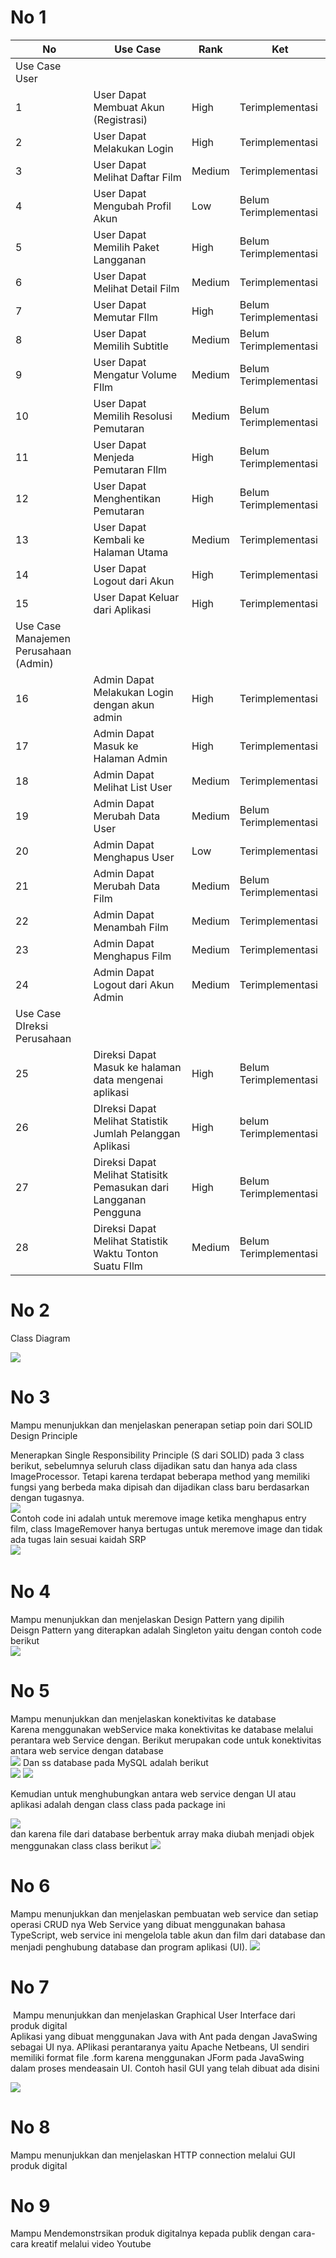 # No 1

| No                                    | Use Case                                                          | Rank   | Ket                   |
| ------------------------------------- | ----------------------------------------------------------------- | ------ | --------------------- |
| Use Case User                         |                                                                   |        |                       |
| 1                                     | User Dapat Membuat Akun (Registrasi)                              | High   | Terimplementasi       |
| 2                                     | User Dapat Melakukan Login                                        | High   | Terimplementasi       |
| 3                                     | User Dapat Melihat Daftar Film                                    | Medium | Terimplementasi       |
| 4                                     | User Dapat Mengubah Profil Akun                                   | Low    | Belum Terimplementasi |
| 5                                     | User Dapat Memilih Paket Langganan                                | High   | Belum Terimplementasi |
| 6                                     | User Dapat Melihat Detail Film                                    | Medium | Terimplementasi       |
| 7                                     | User Dapat Memutar FIlm                                           | High   | Belum Terimplementasi |
| 8                                     | User Dapat Memilih Subtitle                                       | Medium | Belum Terimplementasi |
| 9                                     | User Dapat Mengatur Volume FIlm                                   | Medium | Belum Terimplementasi |
| 10                                    | User Dapat Memilih Resolusi Pemutaran                             | Medium | Belum Terimplementasi |
| 11                                    | User Dapat Menjeda Pemutaran FIlm                                 | High   | Belum Terimplementasi |
| 12                                    | User Dapat Menghentikan Pemutaran                                 | High   | Belum Terimplementasi |
| 13                                    | User Dapat Kembali ke Halaman Utama                               | Medium | Terimplementasi       |
| 14                                    | User Dapat Logout dari Akun                                       | High   | Terimplementasi       |
| 15                                    | User Dapat Keluar dari Aplikasi                                   | High   | Terimplementasi       |
| Use Case Manajemen Perusahaan (Admin) |                                                                   |        |                       |
| 16                                    | Admin Dapat Melakukan Login dengan akun admin                     | High   | Terimplementasi       |
| 17                                    | Admin Dapat Masuk ke Halaman Admin                                | High   | Terimplementasi       |
| 18                                    | Admin Dapat Melihat List User                                     | Medium | Terimplementasi       |
| 19                                    | Admin Dapat Merubah Data User                                     | Medium | Belum Terimplementasi |
| 20                                    | Admin Dapat Menghapus User                                        | Low    | Terimplementasi       |
| 21                                    | Admin Dapat Merubah Data Film                                     | Medium | Belum Terimplementasi |
| 22                                    | Admin Dapat Menambah Film                                         | Medium | Terimplementasi       |
| 23                                    | Admin Dapat Menghapus Film                                        | Medium | Terimplementasi       |
| 24                                    | Admin Dapat Logout dari Akun Admin                                | Medium | Terimplementasi       |
| Use Case DIreksi Perusahaan           |                                                                   |        |                       |
| 25                                    | Direksi Dapat Masuk ke halaman data mengenai aplikasi             | High   | Belum Terimplementasi |
| 26                                    | DIreksi Dapat Melihat Statistik Jumlah Pelanggan Aplikasi         | High   | belum Terimplementasi |
| 27                                    | Direksi Dapat Melihat Statisitk Pemasukan dari Langganan Pengguna | High   | Belum Terimplementasi |
| 28                                    | Direksi Dapat Melihat Statistik Waktu Tonton Suatu FIlm           | Medium | Belum Terimplementasi |

# No 2
Class Diagram  

![](https://github.com/RFirdaus21/Netflix-Fek-v2/blob/main/photo%20for%20md/ClassDiagram.jpeg)

# No 3
Mampu menunjukkan dan menjelaskan penerapan setiap poin dari SOLID Design Principle


Menerapkan Single Responsibility Principle (S dari SOLID) pada 3 class berikut, sebelumnya seluruh class dijadikan satu dan hanya ada class ImageProcessor. Tetapi karena terdapat beberapa method yang memiliki fungsi yang berbeda maka dipisah dan dijadikan class baru berdasarkan dengan tugasnya.    
![](https://github.com/RFirdaus21/Netflix-Fek-v2/blob/main/photo%20for%20md/SRP-Solid.png)  
Contoh code ini adalah untuk meremove image ketika menghapus entry film, class ImageRemover hanya bertugas untuk meremove image dan tidak ada tugas lain sesuai kaidah SRP   
![](https://github.com/RFirdaus21/Netflix-Fek-v2/blob/main/photo%20for%20md/SRP-Solid-Example.png)
![]()


# No 4
Mampu menunjukkan dan menjelaskan Design Pattern yang dipilih  
Deisgn Pattern yang diterapkan adalah Singleton yaitu dengan contoh code berikut   
![](https://github.com/RFirdaus21/Netflix-Fek-v2/blob/main/photo%20for%20md/Singleton.png)


# No 5
Mampu menunjukkan dan menjelaskan konektivitas ke database  
Karena menggunakan webService maka konektivitas ke database melalui perantara web Service dengan. Berikut merupakan code untuk konektivitas antara web service dengan database  
![](https://github.com/RFirdaus21/Netflix-Fek-v2/blob/main/photo%20for%20md/connect-database.png)
Dan ss database pada MySQL adalah berikut  
![](https://github.com/RFirdaus21/Netflix-Fek-v2/blob/main/photo%20for%20md/DB_connect.png)
![](https://github.com/RFirdaus21/Netflix-Fek-v2/blob/main/photo%20for%20md/DB_connect1.png)  

Kemudian untuk menghubungkan antara web service dengan UI atau aplikasi adalah dengan class class pada package ini

![](https://github.com/RFirdaus21/Netflix-Fek-v2/blob/main/photo%20for%20md/APICodeinUI.png)  
dan karena file dari database berbentuk array maka diubah menjadi objek menggunakan class class berikut 
![](https://github.com/RFirdaus21/Netflix-Fek-v2/blob/main/photo%20for%20md/APICodeUI2.png)

# No 6

Mampu menunjukkan dan menjelaskan pembuatan web service dan setiap operasi CRUD nya
Web Service yang dibuat menggunakan bahasa TypeScript, web service ini mengelola table akun dan film dari database dan menjadi penghubung database dan program aplikasi (UI). 
![](https://github.com/RFirdaus21/Netflix-Fek-v2/blob/main/photo%20for%20md/WebServiceSS.png)



# No 7

![]()
Mampu menunjukkan dan menjelaskan Graphical User Interface dari produk digital  
Aplikasi yang dibuat menggunakan Java with Ant pada dengan JavaSwing sebagai UI nya. APlikasi perantaranya yaitu Apache Netbeans, UI sendiri memiliki format file .form karena menggunakan JForm pada JavaSwing dalam proses mendeasain UI. Contoh hasil GUI yang telah dibuat ada disini  

![](https://github.com/RFirdaus21/Netflix-Fek-v2/blob/main/photo%20for%20md/GUI_GIF.gif)

# No 8

Mampu menunjukkan dan menjelaskan HTTP connection melalui GUI produk digital


# No 9

Mampu Mendemonstrsikan produk digitalnya kepada publik dengan cara-cara kreatif melalui video Youtube
